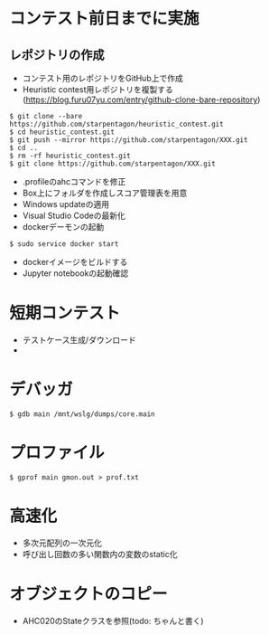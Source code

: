 # コンテスト前日までに実施

## レポジトリの作成

* コンテスト用のレポジトリをGitHub上で作成
* Heuristic contest用レポジトリを複製する(https://blog.furu07yu.com/entry/github-clone-bare-repository)
```shell
$ git clone --bare https://github.com/starpentagon/heuristic_contest.git
$ cd heuristic_contest.git
$ git push --mirror https://github.com/starpentagon/XXX.git
$ cd ..
$ rm -rf heuristic_contest.git
$ git clone https://github.com/starpentagon/XXX.git
```

* .profileのahcコマンドを修正
* Box上にフォルダを作成しスコア管理表を用意
* Windows updateの適用
* Visual Studio Codeの最新化
* dockerデーモンの起動
```shell
$ sudo service docker start
```
* dockerイメージをビルドする
* Jupyter notebookの起動確認

# 短期コンテスト
* テストケース生成/ダウンロード
*  
# デバッガ

```shell
$ gdb main /mnt/wslg/dumps/core.main
```

# プロファイル
```shell
$ gprof main gmon.out > prof.txt
```

# 高速化
* 多次元配列の一次元化
* 呼び出し回数の多い関数内の変数のstatic化

# オブジェクトのコピー
* AHC020のStateクラスを参照(todo: ちゃんと書く)